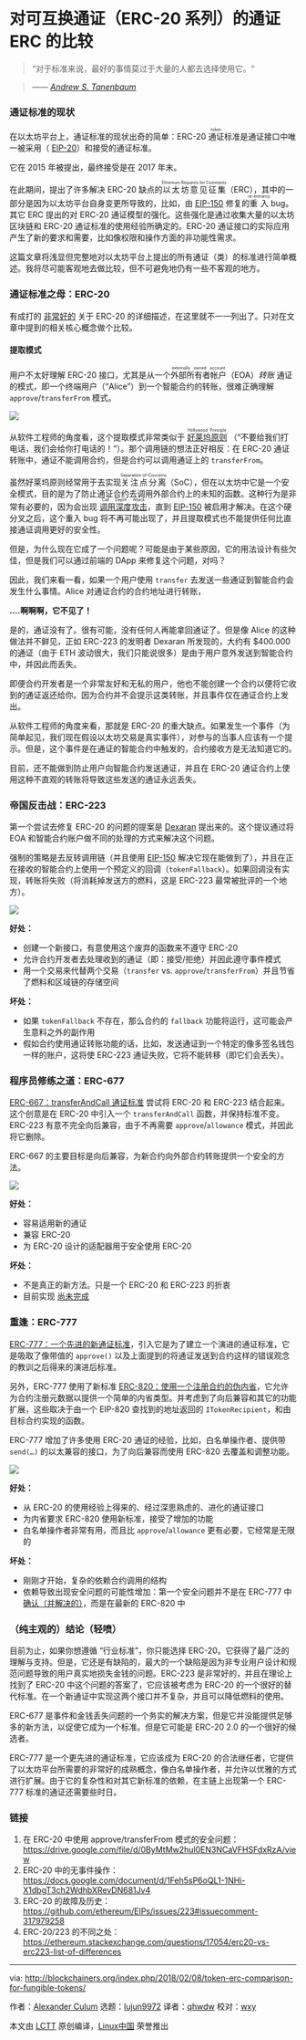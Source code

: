 对可互换通证（ERC-20 系列）的通证 ERC 的比较
======

> “对于标准来说，最好的事情莫过于大量的人都去选择使用它。“

> —— [_Andrew S. Tanenbaum_][1]

### 通证标准的现状

在以太坊平台上，通证标准的现状出奇的简单：ERC-20 <ruby>通证<rt>token</rt></ruby>标准是通证接口中唯一被采用（ [EIP-20][2]）和接受的通证标准。

它在 2015 年被提出，最终接受是在 2017 年末。

在此期间，提出了许多解决 ERC-20 缺点的<ruby>以太坊意见征集<rt>Ethereum Requests for Comments</rt></ruby>（ERC），其中的一部分是因为以太坊平台自身变更所导致的，比如，由 [EIP-150][3] 修复的<ruby>重入<rt>re-entrancy</rt></ruby> bug。其它 ERC 提出的对 ERC-20 通证模型的强化。这些强化是通过收集大量的以太坊区块链和 ERC-20 通证标准的使用经验所确定的。ERC-20 通证接口的实际应用产生了新的要求和需要，比如像权限和操作方面的非功能性需求。

这篇文章将浅显但完整地对以太坊平台上提出的所有通证（类）的标准进行简单概述。我将尽可能客观地去做比较，但不可避免地仍有一些不客观的地方。

### 通证标准之母：ERC-20

有成打的 [非常好的][4] 关于 ERC-20 的详细描述，在这里就不一一列出了。只对在文章中提到的相关核心概念做个比较。

#### 提取模式

用户不太好理解 ERC-20 接口，尤其是从一个<ruby>外部所有者帐户<rt>externally owned account</rt></ruby>（EOA）_转账_ 通证的模式，即一个终端用户（“Alice”）到一个智能合约的转账，很难正确理解 `approve`/`transferFrom` 模式。

![][5]

从软件工程师的角度看，这个提取模式非常类似于 <ruby>[好莱坞原则][6]<rt>Hollywood Principle</rt></ruby> （“不要给我们打电话，我们会给你打电话的！”）。那个调用链的想法正好相反：在 ERC-20 通证转账中，通证不能调用合约，但是合约可以调用通证上的 `transferFrom`。

虽然好莱坞原则经常用于去实现<ruby>关注点分离<rt>Separation-of-Concerns</rt></ruby>（SoC），但在以太坊中它是一个安全模式，目的是为了防止通证合约去调用外部合约上的未知的函数。这种行为是非常有必要的，因为会出现 <ruby>[调用深度攻击][7]<rt>Call Depth Attack</rt></ruby>，直到 [EIP-150][3] 被启用才解决。在这个硬分叉之后，这个重入 bug 将不再可能出现了，并且提取模式也不能提供任何比直接通证调用更好的安全性。

但是，为什么现在它成了一个问题呢？可能是由于某些原因，它的用法设计有些欠佳，但是我们可以通过前端的 DApp 来修复这个问题，对吗？

因此，我们来看一看，如果一个用户使用 `transfer` 去发送一些通证到智能合约会发生什么事情。Alice 对通证合约的合约地址进行转账，

**….啊啊啊，它不见了！**

是的，通证没有了。很有可能，没有任何人再能拿回通证了。但是像 Alice 的这种做法并不鲜见，正如 ERC-223 的发明者 Dexaran 所发现的，大约有 $400.000 的通证（由于 ETH 波动很大，我们只能说很多）是由于用户意外发送到智能合约中，并因此而丢失。

即便合约开发者是一个非常友好和无私的用户，他也不能创建一个合约以便将它收到的通证返还给你。因为合约并不会提示这类转账，并且事件仅在通证合约上发出。

从软件工程师的角度来看，那就是 ERC-20 的重大缺点。如果发生一个事件（为简单起见，我们现在假设以太坊交易是真实事件），对参与的当事人应该有一个提示。但是，这个事件是在通证的智能合约中触发的，合约接收方是无法知道它的。

目前，还不能做到防止用户向智能合约发送通证，并且在 ERC-20 通证合约上使用这种不直观的转账将导致这些发送的通证永远丢失。

### 帝国反击战：ERC-223

第一个尝试去修复 ERC-20 的问题的提案是 [Dexaran][8]  提出来的。这个提议通过将 EOA 和智能合约账户做不同的处理的方式来解决这个问题。

强制的策略是去反转调用链（并且使用 [EIP-150][3] 解决它现在能做到了），并且在正在接收的智能合约上使用一个预定义的回调（`tokenFallback`）。如果回调没有实现，转账将失败（将消耗掉发送方的燃料，这是 ERC-223 最常被批评的一个地方）。

![][9]

**好处：**

  * 创建一个新接口，有意使用这个废弃的函数来不遵守 ERC-20
  * 允许合约开发者去处理收到的通证（即：接受/拒绝）并因此遵守事件模式
  * 用一个交易来代替两个交易（`transfer` vs. `approve`/`transferFrom`）并且节省了燃料和区域链的存储空间

**坏处：**

  * 如果 `tokenFallback` 不存在，那么合约的 `fallback` 功能将运行，这可能会产生意料之外的副作用
  * 假如合约使用通证转账功能的话，比如，发送通证到一个特定的像多签名钱包一样的账户，这将使 ERC-223 通证失败，它将不能转移（即它们会丢失）。

### 程序员修练之道：ERC-677

[ERC-667：transferAndCall 通证标准][10] 尝试将 ERC-20 和 ERC-223 结合起来。这个创意是在 ERC-20 中引入一个 `transferAndCall` 函数，并保持标准不变。ERC-223 有意不完全向后兼容，由于不再需要 `approve`/`allowance` 模式，并因此将它删除。

ERC-667 的主要目标是向后兼容，为新合约向外部合约转账提供一个安全的方法。

![][11]

**好处：**

  * 容易适用新的通证
  * 兼容 ERC-20
  * 为 ERC-20 设计的适配器用于安全使用 ERC-20

**坏处：**

  * 不是真正的新方法。只是一个 ERC-20 和 ERC-223 的折衷
  * 目前实现 [尚未完成][12]

### 重逢：ERC-777

[ERC-777：一个先进的新通证标准][13]，引入它是为了建立一个演进的通证标准，它是吸取了像带值的 `approve()` 以及上面提到的将通证发送到合约这样的错误观念的教训之后得来的演进后标准。

另外，ERC-777 使用了新标准 [ERC-820：使用一个注册合约的伪内省][14]，它允许为合约注册元数据以提供一个简单的内省类型。并考虑到了向后兼容和其它的功能扩展，这些取决于由一个 EIP-820 查找到的地址返回的 `ITokenRecipient`，和由目标合约实现的函数。

ERC-777 增加了许多使用 ERC-20 通证的经验，比如，白名单操作者、提供带 `send(…)` 的以太兼容的接口，为了向后兼容而使用 ERC-820 去覆盖和调整功能。

![][15]

**好处：**

  * 从 ERC-20 的使用经验上得来的、经过深思熟虑的、进化的通证接口
  * 为内省要求 ERC-820 使用新标准，接受了增加的功能
  * 白名单操作者非常有用，而且比 `approve`/`allowance` 更有必要，它经常是无限的

**坏处：**

  * 刚刚才开始，复杂的依赖合约调用的结构
  * 依赖导致出现安全问题的可能性增加：第一个安全问题并不是在 ERC-777 中 [确认（并解决的）][16]，而是在最新的 ERC-820 中

### （纯主观的）结论（轻喷）

目前为止，如果你想遵循 “行业标准”，你只能选择 ERC-20。它获得了最广泛的理解与支持。但是，它还是有缺陷的，最大的一个缺陷是因为非专业用户设计和规范问题导致的用户真实地损失金钱的问题。ERC-223 是非常好的，并且在理论上找到了 ERC-20 中这个问题的答案了，它应该被考虑为 ERC-20 的一个很好的替代标准。在一个新通证中实现这两个接口并不复杂，并且可以降低燃料的使用。

ERC-677 是事件和金钱丢失问题的一个务实的解决方案，但是它并没能提供足够多的新方法，以促使它成为一个标准。但是它可能是 ERC-20 2.0 的一个很好的候选者。

ERC-777 是一个更先进的通证标准，它应该成为 ERC-20 的合法继任者，它提供了以太坊平台所需要的非常好的成熟概念，像白名单操作者，并允许以优雅的方式进行扩展。由于它的复杂性和对其它新标准的依赖，在主链上出现第一个 ERC-777 标准的通证还需要些时日。

### 链接

1. 在 ERC-20 中使用 approve/transferFrom 模式的安全问题： <https://drive.google.com/file/d/0ByMtMw2hul0EN3NCaVFHSFdxRzA/view>
2. ERC-20 中的无事件操作：<https://docs.google.com/document/d/1Feh5sP6oQL1-1NHi-X1dbgT3ch2WdhbXRevDN681Jv4>
3. ERC-20 的故障及历史：<https://github.com/ethereum/EIPs/issues/223#issuecomment-317979258>
4. ERC-20/223 的不同之处：<https://ethereum.stackexchange.com/questions/17054/erc20-vs-erc223-list-of-differences>

--------------------------------------------------------------------------------

via: http://blockchainers.org/index.php/2018/02/08/token-erc-comparison-for-fungible-tokens/

作者：[Alexander Culum][a]
选题：[lujun9972](https://github.com/lujun9972)
译者：[qhwdw](https://github.com/qhwdw)
校对：[wxy](https://github.com/wxy)

本文由 [LCTT](https://github.com/LCTT/TranslateProject) 原创编译，[Linux中国](https://linux.cn/) 荣誉推出

[a]:http://blockchainers.org/index.php/author/alex/
[1]:https://www.goodreads.com/quotes/589703-the-good-thing-about-standards-is-that-there-are-so
[2]:https://github.com/ethereum/EIPs/blob/master/EIPS/eip-20.md
[3]:https://github.com/ethereum/EIPs/blob/master/EIPS/eip-150.md
[4]:https://medium.com/@jgm.orinoco/understanding-erc-20-token-contracts-a809a7310aa5
[5]:http://blockchainers.org/wp-content/uploads/2018/02/ERC-20-Token-Transfer-2.png
[6]:http://matthewtmead.com/blog/hollywood-principle-dont-call-us-well-call-you-4/
[7]:https://consensys.github.io/smart-contract-best-practices/known_attacks/
[8]:https://github.com/Dexaran
[9]:http://blockchainers.org/wp-content/uploads/2018/02/ERC-223-Token-Transfer-1.png
[10]:https://github.com/ethereum/EIPs/issues/677
[11]:http://blockchainers.org/wp-content/uploads/2018/02/ERC-677-Token-Transfer.png
[12]:https://github.com/ethereum/EIPs/issues/677#issuecomment-353871138
[13]:https://github.com/ethereum/EIPs/issues/777
[14]:https://github.com/ethereum/EIPs/issues/820
[15]:http://blockchainers.org/wp-content/uploads/2018/02/ERC-777-Token-Transfer.png
[16]:https://github.com/ethereum/EIPs/issues/820#issuecomment-362049573
